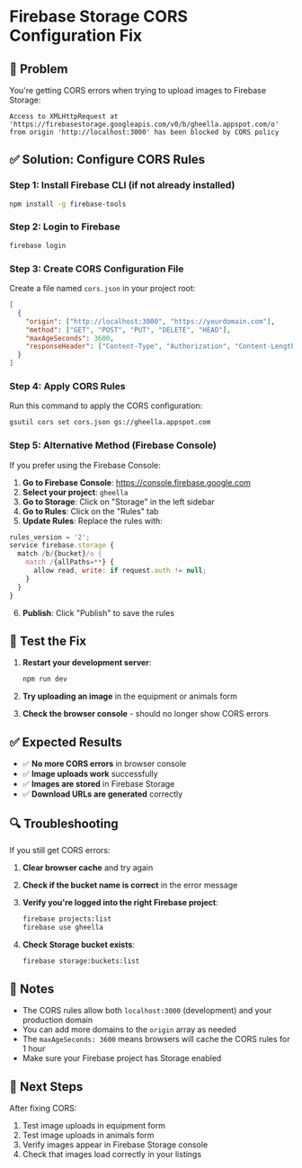 # Firebase Storage CORS Configuration Fix

## 🔧 **Problem**
You're getting CORS errors when trying to upload images to Firebase Storage:
```
Access to XMLHttpRequest at 'https://firebasestorage.googleapis.com/v0/b/gheella.appspot.com/o' 
from origin 'http://localhost:3000' has been blocked by CORS policy
```

## ✅ **Solution: Configure CORS Rules**

### Step 1: Install Firebase CLI (if not already installed)
```bash
npm install -g firebase-tools
```

### Step 2: Login to Firebase
```bash
firebase login
```

### Step 3: Create CORS Configuration File
Create a file named `cors.json` in your project root:

```json
[
  {
    "origin": ["http://localhost:3000", "https://yourdomain.com"],
    "method": ["GET", "POST", "PUT", "DELETE", "HEAD"],
    "maxAgeSeconds": 3600,
    "responseHeader": ["Content-Type", "Authorization", "Content-Length", "User-Agent", "x-goog-resumable"]
  }
]
```

### Step 4: Apply CORS Rules
Run this command to apply the CORS configuration:

```bash
gsutil cors set cors.json gs://gheella.appspot.com
```

### Step 5: Alternative Method (Firebase Console)

If you prefer using the Firebase Console:

1. **Go to Firebase Console**: https://console.firebase.google.com
2. **Select your project**: `gheella`
3. **Go to Storage**: Click on "Storage" in the left sidebar
4. **Go to Rules**: Click on the "Rules" tab
5. **Update Rules**: Replace the rules with:

```javascript
rules_version = '2';
service firebase.storage {
  match /b/{bucket}/o {
    match /{allPaths=**} {
      allow read, write: if request.auth != null;
    }
  }
}
```

6. **Publish**: Click "Publish" to save the rules

## 🧪 **Test the Fix**

1. **Restart your development server**:
   ```bash
   npm run dev
   ```

2. **Try uploading an image** in the equipment or animals form

3. **Check the browser console** - should no longer show CORS errors

## ✅ **Expected Results**

- ✅ **No more CORS errors** in browser console
- ✅ **Image uploads work** successfully
- ✅ **Images are stored** in Firebase Storage
- ✅ **Download URLs are generated** correctly

## 🔍 **Troubleshooting**

If you still get CORS errors:

1. **Clear browser cache** and try again
2. **Check if the bucket name is correct** in the error message
3. **Verify you're logged into the right Firebase project**:
   ```bash
   firebase projects:list
   firebase use gheella
   ```

4. **Check Storage bucket exists**:
   ```bash
   firebase storage:buckets:list
   ```

## 📝 **Notes**

- The CORS rules allow both `localhost:3000` (development) and your production domain
- You can add more domains to the `origin` array as needed
- The `maxAgeSeconds: 3600` means browsers will cache the CORS rules for 1 hour
- Make sure your Firebase project has Storage enabled

## 🚀 **Next Steps**

After fixing CORS:
1. Test image uploads in equipment form
2. Test image uploads in animals form
3. Verify images appear in Firebase Storage console
4. Check that images load correctly in your listings 